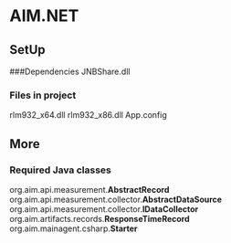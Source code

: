 # AIM.NET

## SetUp

###Dependencies
JNBShare.dll

### Files in project
rlm932_x64.dll
rlm932_x86.dll
App.config

## More

### Required Java classes
org.aim.api.measurement.**AbstractRecord**
org.aim.api.measurement.collector.**AbstractDataSource**
org.aim.api.measurement.collector.**IDataCollector**
org.aim.artifacts.records.**ResponseTimeRecord**
org.aim.mainagent.csharp.**Starter**